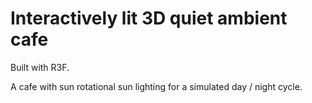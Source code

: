 # Interactively lit 3D quiet ambient cafe

Built with R3F.

A cafe with sun rotational sun lighting for a simulated day / night cycle.


